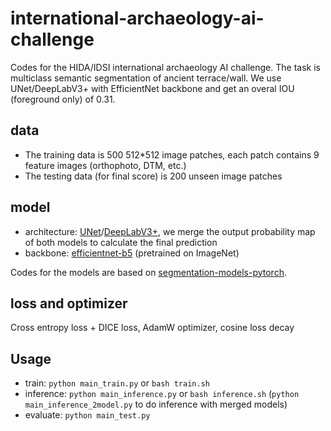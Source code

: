 # international-archaeology-ai-challenge

Codes for the HIDA/IDSI international archaeology AI challenge. The task is multiclass semantic segmentation of ancient terrace/wall. We use UNet/DeepLabV3+ with EfficientNet backbone and get an overal IOU (foreground only) of 0.31.

## data
- The training data is 500 512*512 image patches, each patch contains 9 feature images (orthophoto, DTM, etc.)
- The testing data (for final score) is 200 unseen image patches

## model
- architecture: [UNet](https://arxiv.org/abs/1505.04597)/[DeepLabV3+](https://arxiv.org/abs/1802.02611v3), we merge the output probability map of both models to calculate the final prediction
- backbone: [efficientnet-b5](https://arxiv.org/abs/1905.11946) (pretrained on ImageNet)

Codes for the models are based on [segmentation-models-pytorch](https://github.com/qubvel/segmentation_models.pytorch).

## loss and optimizer
Cross entropy loss + DICE loss, AdamW optimizer, cosine loss decay

## Usage

- train: `python main_train.py` or `bash train.sh`
- inference: `python main_inference.py` or `bash inference.sh` (`python main_inference_2model.py` to do inference with merged models)
- evaluate: `python main_test.py`